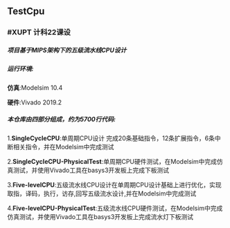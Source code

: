 ## TestCpu

### #XUPT 计科22课设

##### 项目基于MIPS架构下的五级流水线CPU设计

##### 运行环境:

**仿真**:Modelsim 10.4

**硬件**:Vivado 2019.2

##### 本仓库由四部分组成，约为5700行代码:

1.**SingleCycleCPU**:单周期CPU设计 完成20条基础指令，12条扩展指令，6条中断相关指令，并在Modelsim中完成测试

2.**SingleCycleCPU-PhysicalTest**:单周期CPU硬件测试，在Modelsim中完成仿真测试，并使用Vivado工具在basys3开发板上完成下板测试

3.**Five-levelCPU**:五级流水线CPU设计在单周期CPU设计基础上进行优化，实现取指，译码，执行，访存,回写五级流水设计,并在Modelsim中完成测试

4.**Five-levelCPU-PhysicalTest**:五级流水线CPU硬件测试，在Modelsim中完成仿真测试，并使用Vivado工具在basys3开发板上完成流水灯下板测试